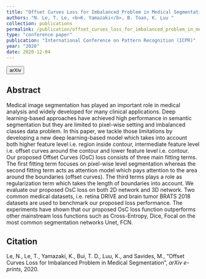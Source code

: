 ```yaml
---
title: "Offset Curves Loss for Imbalanced Problem in Medical Segmentation"
authors: "N. Le, T. Le, <b>K. Yamazaki</b>, B. Toan, K. Luu "
collection: publications
permalink: /publication/offset_curves_loss_for_imbalanced_problem_in_medical_segmentation
type: "conference paper"
publication: "International Conference on Pattern Recognition (ICPR)"
year: "2020"
date: 2020-12-04
---
```

<button class="btn btn-round btn-sm btn-ghost-blue" onclick="location.href='https://arxiv.org/abs/2012.02463'">arXiv</button>

## Abstract
Medical image segmentation has played an important role in medical analysis and widely developed for many clinical applications. Deep learning-based approaches have achieved high performance in semantic segmentation but they are limited to pixel-wise setting and imbalanced classes data problem. In this paper, we tackle those limitations by developing a new deep learning-based model which takes into account both higher feature level i.e. region inside contour, intermediate feature level i.e. offset curves around the contour and lower feature level i.e. contour. Our proposed Offset Curves (OsC) loss consists of three main fitting terms. The first fitting term focuses on pixel-wise level segmentation whereas the second fitting term acts as attention model which pays attention to the area around the boundaries (offset curves). The third terms plays a role as regularization term which takes the length of boundaries into account. We evaluate our proposed OsC loss on both 2D network and 3D network. Two common medical datasets, i.e. retina DRIVE and brain tumor BRATS 2018 datasets are used to benchmark our proposed loss performance. The experiments have shown that our proposed OsC loss function outperforms other mainstream loss functions such as Cross-Entropy, Dice, Focal on the most common segmentation networks Unet, FCN. 

## Citation
Le, N., Le, T., Yamazaki, K., Bui, T. D., Luu, K., and Savides, M., “Offset Curves Loss for Imbalanced Problem in Medical Segmentation”, <i>arXiv e-prints</i>, 2020.
